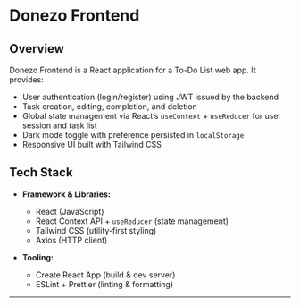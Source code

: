 # Donezo Frontend

## Overview
Donezo Frontend is a React application for a To-Do List web app. It provides:
- User authentication (login/register) using JWT issued by the backend
- Task creation, editing, completion, and deletion
- Global state management via React’s `useContext` + `useReducer` for user session and task list
- Dark mode toggle with preference persisted in `localStorage`
- Responsive UI built with Tailwind CSS

## Tech Stack
- **Framework & Libraries:**  
  - React (JavaScript)  
  - React Context API + `useReducer` (state management)  
  - Tailwind CSS (utility-first styling)  
  - Axios (HTTP client)  

- **Tooling:**  
  - Create React App (build & dev server)  
  - ESLint + Prettier (linting & formatting)  


---
